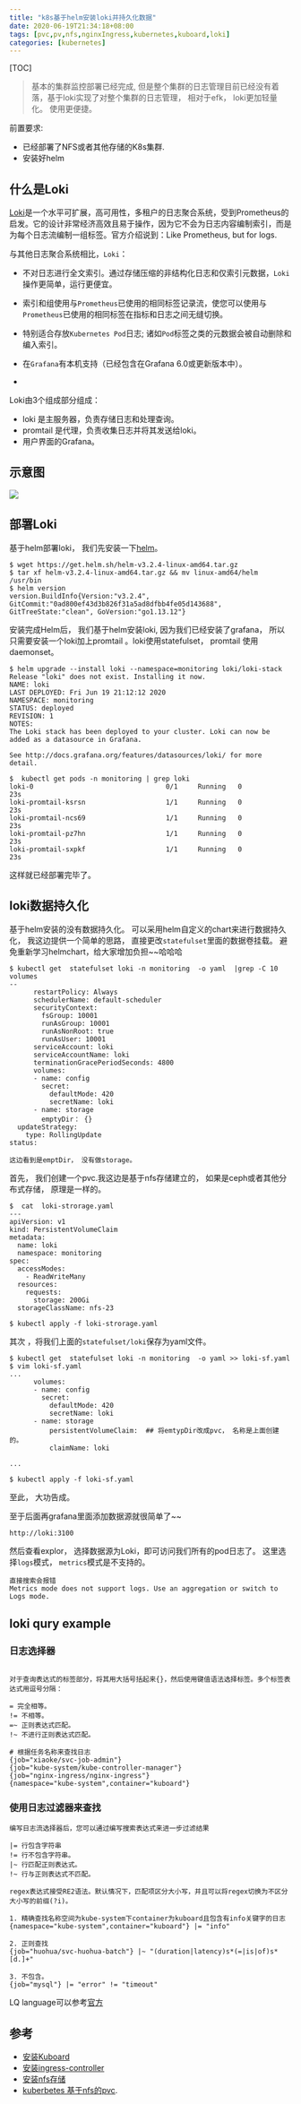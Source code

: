 ```yaml
---
title: "k8s基于helm安装loki并持久化数据"
date: 2020-06-19T21:34:18+08:00
tags: [pvc,pv,nfs,nginxIngress,kubernetes,kuboard,loki]
categories: [kubernetes]
---
```


[TOC]

> 基本的集群监控部署已经完成,  但是整个集群的日志管理目前已经没有着落，基于loki实现了对整个集群的日志管理， 相对于efk， loki更加轻量化。 使用更便捷。

前置要求:  

- 已经部署了NFS或者其他存储的K8s集群.
- 安装好helm

## 什么是Loki

[Loki](https://github.com/grafana/loki)是一个水平可扩展，高可用性，多租户的日志聚合系统，受到Prometheus的启发。它的设计非常经济高效且易于操作，因为它不会为日志内容编制索引，而是为每个日志流编制一组标签。官方介绍说到：Like Prometheus, but for logs.

与其他日志聚合系统相比，`Loki`：

- 不对日志进行全文索引。通过存储压缩的非结构化日志和仅索引元数据，`Loki`操作更简单，运行更便宜。
- 索引和组使用与`Prometheus`已使用的相同标签记录流，使您可以使用与`Prometheus`已使用的相同标签在指标和日志之间无缝切换。
- 特别适合存放`Kubernetes Pod`日志; 诸如`Pod`标签之类的元数据会被自动删除和编入索引。
- 在`Grafana`有本机支持（已经包含在Grafana 6.0或更新版本中）。

- 

Loki由3个组成部分组成：

- loki 是主服务器，负责存储日志和处理查询。
- promtail 是代理，负责收集日志并将其发送给loki。
- 用户界面的Grafana。

## 示意图

![](https://code.aliyun.com/louisehong/images/raw/master/k8s/k8s_20200619204216.jpg)

## 部署Loki

基于helm部署loki， 我们先安装一下[helm](https://helm.sh/docs/intro/quickstart/)。

```
$ wget https://get.helm.sh/helm-v3.2.4-linux-amd64.tar.gz
$ tar xf helm-v3.2.4-linux-amd64.tar.gz && mv linux-amd64/helm /usr/bin
$ helm version
version.BuildInfo{Version:"v3.2.4", GitCommit:"0ad800ef43d3b826f31a5ad8dfbb4fe05d143688", GitTreeState:"clean", GoVersion:"go1.13.12"}
```

安装完成Helm后， 我们基于helm安装loki,  因为我们已经安装了grafana， 所以只需要安装一个loki加上promtail 。loki使用statefulset， promtail 使用daemonset。 

```
$ helm upgrade --install loki --namespace=monitoring loki/loki-stack
Release "loki" does not exist. Installing it now.
NAME: loki
LAST DEPLOYED: Fri Jun 19 21:12:12 2020
NAMESPACE: monitoring
STATUS: deployed
REVISION: 1
NOTES:
The Loki stack has been deployed to your cluster. Loki can now be added as a datasource in Grafana.

See http://docs.grafana.org/features/datasources/loki/ for more detail.

$  kubectl get pods -n monitoring | grep loki
loki-0                                 0/1     Running   0          23s
loki-promtail-ksrsn                    1/1     Running   0          23s
loki-promtail-ncs69                    1/1     Running   0          23s
loki-promtail-pz7hn                    1/1     Running   0          23s
loki-promtail-sxpkf                    1/1     Running   0          23s
```

这样就已经部署完毕了。 

## loki数据持久化

基于helm安装的没有数据持久化。 可以采用helm自定义的chart来进行数据持久化， 我这边提供一个简单的思路， 直接更改`statefulset`里面的数据卷挂载。 避免重新学习helmchart，给大家增加负担~~哈哈哈

```
$ kubectl get  statefulset loki -n monitoring  -o yaml  |grep -C 10 volumes
--
      restartPolicy: Always
      schedulerName: default-scheduler
      securityContext:
        fsGroup: 10001
        runAsGroup: 10001
        runAsNonRoot: true
        runAsUser: 10001
      serviceAccount: loki
      serviceAccountName: loki
      terminationGracePeriodSeconds: 4800
      volumes:
      - name: config
        secret:
          defaultMode: 420
          secretName: loki
      - name: storage
        emptyDir： {}
  updateStrategy:
    type: RollingUpdate
status:

这边看到是emptDir， 没有做storage。
```

首先， 我们创建一个pvc.我这边是基于nfs存储建立的， 如果是ceph或者其他分布式存储， 原理是一样的。

```
$  cat  loki-strorage.yaml
---
apiVersion: v1
kind: PersistentVolumeClaim
metadata:
  name: loki
  namespace: monitoring
spec:
  accessModes:
    - ReadWriteMany
  resources:
    requests:
      storage: 200Gi
  storageClassName: nfs-23

$ kubectl apply -f loki-strorage.yaml
```

其次 ，将我们上面的`statefulset/loki`保存为yaml文件。

```
$ kubectl get  statefulset loki -n monitoring  -o yaml >> loki-sf.yaml
$ vim loki-sf.yaml
...
      volumes:
      - name: config
        secret:
          defaultMode: 420
          secretName: loki
      - name: storage
          persistentVolumeClaim:  ## 将emtypDir改成pvc， 名称是上面创建的。
          claimName: loki

...

$ kubectl apply -f loki-sf.yaml
```

至此， 大功告成。

至于后面再grafana里面添加数据源就很简单了~~ 

```
http://loki:3100
```

然后查看explor， 选择数据源为Loki，即可访问我们所有的pod日志了。 这里选择`logs`模式， `metrics`模式是不支持的。

```
直接搜索会报错
Metrics mode does not support logs. Use an aggregation or switch to Logs mode.
```

## loki qury example

### 日志选择器

```

对于查询表达式的标签部分，将其用大括号括起来{}，然后使用键值语法选择标签。多个标签表达式用逗号分隔：

= 完全相等。
!= 不相等。
=~ 正则表达式匹配。
!~ 不进行正则表达式匹配。

# 根据任务名称来查找日志
{job="xiaoke/svc-job-admin"}
{job="kube-system/kube-controller-manager"}
{job="nginx-ingress/nginx-ingress"}
{namespace="kube-system",container="kuboard"}

```

### 使用日志过滤器来查找

```
编写日志流选择器后，您可以通过编写搜索表达式来进一步过滤结果

|= 行包含字符串
!= 行不包含字符串。
|~ 行匹配正则表达式。
!~ 行与正则表达式不匹配。

regex表达式接受RE2语法。默认情况下，匹配项区分大小写，并且可以将regex切换为不区分大小写的前缀(?i)。

1. 精确查找名称空间为kube-system下container为kuboard且包含有info关键字的日志
{namespace="kube-system",container="kuboard"} |= "info"

2. 正则查找
{job="huohua/svc-huohua-batch"} |~ "(duration|latency)s*(=|is|of)s*[d.]+"

3. 不包含。
{job="mysql"} |= "error" != "timeout"
```

LQ language可以参考[官方](https://github.com/grafana/loki/blob/master/docs/logql.md)

## 参考

- [安装Kuboard](https://kuboard.cn/install/install-dashboard-offline.html)
- [安装ingress-controller](https://kuboard.cn/install/install-k8s.html)
- [安装nfs存储](https://kuboard.cn/learning/k8s-intermediate/persistent/nfs.html)
- [kuberbetes 基于nfs的pvc](https://fenghong.tech/post/kubernetes/kubeadm-pvc/).

